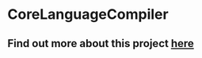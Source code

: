 # CoreLanguageCompiler
## Find out more about this project <a href="https://loganflory.me/projects/core-compiler-project">here</a>
